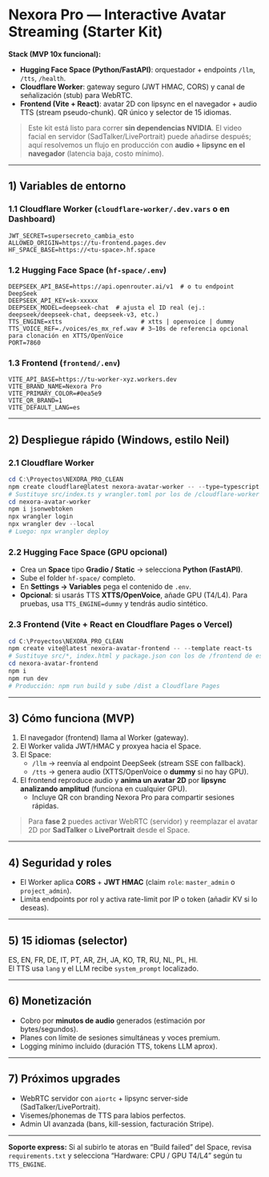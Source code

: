 
# Nexora Pro — Interactive Avatar Streaming (Starter Kit)

**Stack (MVP 10x funcional):**
- **Hugging Face Space (Python/FastAPI)**: orquestador + endpoints `/llm`, `/tts`, `/health`.
- **Cloudflare Worker**: gateway seguro (JWT HMAC, CORS) y canal de señalización (stub) para WebRTC.
- **Frontend (Vite + React)**: avatar 2D con lipsync en el navegador + audio TTS (stream pseudo-chunk). QR único y selector de 15 idiomas.

> Este kit está listo para correr **sin dependencias NVIDIA**. El video facial en servidor (SadTalker/LivePortrait) puede añadirse después; aquí resolvemos un flujo en producción con **audio + lipsync en el navegador** (latencia baja, costo mínimo).

---

## 1) Variables de entorno

### 1.1 Cloudflare Worker (`cloudflare-worker/.dev.vars` o en Dashboard)
```
JWT_SECRET=supersecreto_cambia_esto
ALLOWED_ORIGIN=https://tu-frontend.pages.dev
HF_SPACE_BASE=https://<tu-space>.hf.space
```

### 1.2 Hugging Face Space (`hf-space/.env`)
```
DEEPSEEK_API_BASE=https://api.openrouter.ai/v1  # o tu endpoint DeepSeek
DEEPSEEK_API_KEY=sk-xxxxx
DEEPSEEK_MODEL=deepseek-chat  # ajusta el ID real (ej.: deepseek/deepseek-chat, deepseek-v3, etc.)
TTS_ENGINE=xtts                      # xtts | openvoice | dummy
TTS_VOICE_REF=./voices/es_mx_ref.wav # 3–10s de referencia opcional para clonación en XTTS/OpenVoice
PORT=7860
```

### 1.3 Frontend (`frontend/.env`)
```
VITE_API_BASE=https://tu-worker-xyz.workers.dev
VITE_BRAND_NAME=Nexora Pro
VITE_PRIMARY_COLOR=#0ea5e9
VITE_QR_BRAND=1
VITE_DEFAULT_LANG=es
```

---

## 2) Despliegue rápido (Windows, estilo Neil)

### 2.1 Cloudflare Worker
```powershell
cd C:\Proyectos\NEXORA_PRO_CLEAN
npm create cloudflare@latest nexora-avatar-worker -- --type=typescript
# Sustituye src/index.ts y wrangler.toml por los de /cloudflare-worker de este zip
cd nexora-avatar-worker
npm i jsonwebtoken
npx wrangler login
npx wrangler dev --local
# Luego: npx wrangler deploy
```

### 2.2 Hugging Face Space (GPU opcional)
- Crea un **Space** tipo **Gradio / Static** → selecciona **Python (FastAPI)**.  
- Sube el folder `hf-space/` completo.  
- En **Settings → Variables** pega el contenido de `.env`.  
- **Opcional**: si usarás TTS **XTTS/OpenVoice**, añade GPU (T4/L4). Para pruebas, usa `TTS_ENGINE=dummy` y tendrás audio sintético.

### 2.3 Frontend (Vite + React en Cloudflare Pages o Vercel)
```powershell
cd C:\Proyectos\NEXORA_PRO_CLEAN
npm create vite@latest nexora-avatar-frontend -- --template react-ts
# Sustituye src/*, index.html y package.json con los de /frontend de este zip
cd nexora-avatar-frontend
npm i
npm run dev
# Producción: npm run build y sube /dist a Cloudflare Pages
```

---

## 3) Cómo funciona (MVP)
1. El navegador (frontend) llama al Worker (gateway).
2. El Worker valida JWT/HMAC y proxyea hacia el Space.
3. El Space:
   - `/llm` → reenvía al endpoint DeepSeek (stream SSE con fallback).
   - `/tts` → genera audio (XTTS/OpenVoice o **dummy** si no hay GPU).
4. El frontend reproduce audio y **anima un avatar 2D** por **lipsync analizando amplitud** (funciona en cualquier GPU).  
   - Incluye QR con branding Nexora Pro para compartir sesiones rápidas.

> Para **fase 2** puedes activar WebRTC (servidor) y reemplazar el avatar 2D por **SadTalker** o **LivePortrait** desde el Space.

---

## 4) Seguridad y roles
- El Worker aplica **CORS** + **JWT HMAC** (claim `role`: `master_admin` o `project_admin`).  
- Limita endpoints por rol y activa rate-limit por IP o token (añadir KV si lo deseas).

---

## 5) 15 idiomas (selector)
ES, EN, FR, DE, IT, PT, AR, ZH, JA, KO, TR, RU, NL, PL, HI.  
El TTS usa `lang` y el LLM recibe `system_prompt` localizado.

---

## 6) Monetización
- Cobro por **minutos de audio** generados (estimación por bytes/segundos).
- Planes con límite de sesiones simultáneas y voces premium.
- Logging mínimo incluido (duración TTS, tokens LLM aprox).

---

## 7) Próximos upgrades
- WebRTC servidor con `aiortc` + lipsync server-side (SadTalker/LivePortrait).
- Visemes/phonemas de TTS para labios perfectos.
- Admin UI avanzada (bans, kill-session, facturación Stripe).

---

**Soporte express:** Si al subirlo te atoras en “Build failed” del Space, revisa `requirements.txt` y selecciona “Hardware: CPU / GPU T4/L4” según tu `TTS_ENGINE`.
